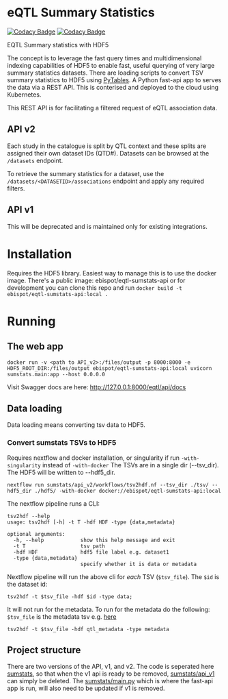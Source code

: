 # eQTL Summary Statistics

[![Codacy Badge](https://api.codacy.com/project/badge/Grade/01c24035b9634ad1aaa7f66598be2483)](https://www.codacy.com/app/spot-ebi/SumStats?utm_source=github.com&amp;utm_medium=referral&amp;utm_content=EBISPOT/SumStats&amp;utm_campaign=Badge_Grade) [![Codacy Badge](https://api.codacy.com/project/badge/Coverage/01c24035b9634ad1aaa7f66598be2483)](https://www.codacy.com/app/spot-ebi/SumStats?utm_source=github.com&utm_medium=referral&utm_content=EBISPOT/SumStats&utm_campaign=Badge_Coverage)

EQTL Summary statistics with HDF5

The concept is to leverage the fast query times and multidimensional indexing capabilities of HDF5 to enable fast, useful querying of very large summary statistics datasets. There are loading scripts to convert TSV summary statistics to HDF5 using [PyTables](https://www.pytables.org/). A Python fast-api app to serves the data via a REST API. This is conterised and deployed to the cloud using Kubernetes.

This REST API is for facilitating  a filtered request of eQTL association data.

## API v2

Each study in the catalogue is split by QTL context and these splits are
assigned their own dataset IDs (QTD#). Datasets can be browsed at the `/datasets` 
endpoint. 

To retrieve the summary statistics for a dataset, use the 
`/datasets/<DATASETID>/associations` endpoint and apply 
any required filters. 

## API v1

This will be deprecated and is maintained only for existing integrations. 


# Installation

Requires the HDF5 library. Easiest way to manage this is to use the docker image. There's a public image: ebispot/eqtl-sumstats-api or for development you can clone this repo and run `docker build -t ebispot/eqtl-sumstats-api:local .`

# Running
## The web app
`docker run -v <path to API_v2>:/files/output -p 8000:8000 -e HDF5_ROOT_DIR:/files/output ebispot/eqtl-sumstats-api:local uvicorn sumstats.main:app --host 0.0.0.0`

Visit Swagger docs are here: http://127.0.0.1:8000/eqtl/api/docs


## Data loading

Data loading means converting tsv data to HDF5.

### Convert sumstats TSVs to HDF5

Requires nextflow and docker installation, or singularity if run `-with-singularity` instead of `-with-docker`
The TSVs are in a single dir (--tsv_dir). 
The HDF5 will be written to --hdf5_dir.
```
nextflow run sumstats/api_v2/workflows/tsv2hdf.nf --tsv_dir ./tsv/ --hdf5_dir ./hdf5/ -with-docker docker://ebispot/eqtl-sumstats-api:local
```

The nextflow pipeline runs a CLI:
```
tsv2hdf --help
usage: tsv2hdf [-h] -t T -hdf HDF -type {data,metadata}

optional arguments:
  -h, --help            show this help message and exit
  -t T                  tsv path
  -hdf HDF              hdf5 file label e.g. dataset1
  -type {data,metadata}
                        specify whether it is data or metadata
```
Nextflow pipeline will run the above cli for _each_ TSV (`$tsv_file`). The `$id` is the dataset id:
```
tsv2hdf -t $tsv_file -hdf $id -type data;
```
It will not run for the metadata. To run for the metadata do the following:
`$tsv_file` is the metadata tsv e.g. [here](https://github.com/eQTL-Catalogue/eQTL-Catalogue-resources/blob/master/data_tables/dataset_metadata.tsv)
```
tsv2hdf -t $tsv_file -hdf qtl_metadata -type metadata
```

## Project structure
There are two versions of the API, v1, and v2. The code is seperated here [sumstats](sumstats), so that when the v1 api is ready to be removed, [sumstats/api_v1](sumstats/api_v1/) can simply be deleted. The [sumstats/main.py](sumstats/main.py) which is where the fast-api app is run, will also need to be updated if v1 is removed.

